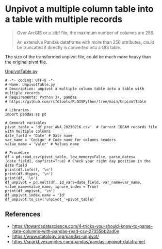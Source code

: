 # Unpivot a multiple column table into a table with multiple records

> Over ArcGIS or a .dbf file, the maximum number of columns are 256. 
> 
> An extensive Pandas dataframe with more than 256 attributes, could be truncated if directly is converted into a GIS table.

The size of the transformed unpivot file, could be much more heavy than the original pivot file. 

[UnpivotTable.py](UnpivotTable.py)

```
# -*- coding: UTF-8 -*-
# Name: UnpivotTable.py
# Description: unpivot a multiple column table into a table with multiple records
# Requirements: Python 3+, pandas
# https://github.com/rcfdtools/R.GISPython/tree/main/UnpivotTable

# Libraries
import pandas as pd

# General variables
pivot_table = 'df_prec_ANA_20230216.csv'  # Current IDEAM records file with multiple columns
date_field = 'Date' # Date name
var_name = 'Codigo' # Code name for columns headers
value_name = 'Valor' # Values name

# Procedure
df = pd.read_csv(pivot_table, low_memory=False, parse_dates=[date_field], dayfirst=True) # Check your right day position in the date field
print(df.info(), '\n')
print(df.dtypes, '\n')
print(df, '\n')
df_unpivot = pd.melt(df, id_vars=date_field, var_name=var_name, value_name=value_name, ignore_index = True)
print(df_unpivot, '\n')
df_unpivot.index.name = 'Id'
df_unpivot.to_csv('unpivot_'+pivot_table)`
```


## References

* https://towardsdatascience.com/4-tricks-you-should-know-to-parse-date-columns-with-pandas-read-csv-27355bb2ad0e
* https://www.statology.org/pandas-unpivot/
* https://sparkbyexamples.com/pandas/pandas-unpivot-dataframe/

